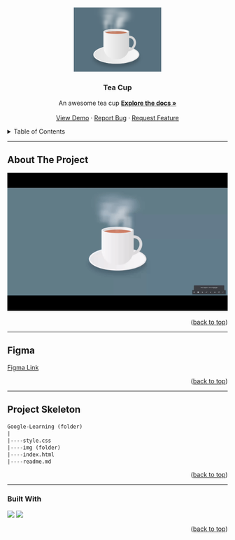 <a name="readme-top"></a>

 
<!-- PROJECT LOGO -->
<br />
<div align="center">
  <a href="https://github.com/ibrsec/tea-cup/">
    <img src="./img/cup.png" alt="Logo" width="200" >
  </a>

  <h3 align="center">Tea Cup</h3>

  <p align="center">
    An awesome tea cup
    <a href="https://github.com/ibrsec/tea-cup"><strong>Explore the docs »</strong></a>
    <br />
    <br />
    <a href="https://ibrsec.github.io/tea-cup/">View Demo</a>
    ·
    <a href="https://github.com/ibrsec/tea-cup/issues">Report Bug</a>
    ·
    <a href="https://github.com/ibrsec/tea-cup/issues">Request Feature</a>
  </p>
</div>



<!-- TABLE OF CONTENTS -->
<details>
  <summary>Table of Contents</summary>
  <ol>
    <li><a href="#about-the-project">About The Project</a></li>
     <li><a href="#figma">Figma</a></li>
     <li><a href="#project-skeleton">Project Skeleton</a></li>
     <li><a href="#built-with">Built With</a></li>
    <!-- <li>
      <a href="#getting-started">Getting Started</a>
      <ul>
        <li><a href="#prerequisites">Prerequisites</a></li>
        <li><a href="#installation">Installation</a></li>
      </ul>
    </li>
    <li><a href="#usage">Usage</a></li>
    <li><a href="#roadmap">Roadmap</a></li>
    <li><a href="#contributing">Contributing</a></li>
    <li><a href="#license">License</a></li>
    <li><a href="#contact">Contact</a></li>
    <li><a href="#acknowledgments">Acknowledgments</a></li> -->
  </ol>
</details>


---

<!-- ABOUT THE PROJECT -->
## About The Project

[![tea-cup](./img/p.gif)](https://ibrsec.github.io/tea-cup/)



<p align="right">(<a href="#readme-top">back to top</a>)</p>

---

## Figma 

<a href="https://www.figma.com/file/e4NZo3a1JnRLeMFsMLuvBF/tea-cup?type=design&node-id=0%3A1&mode=design&t=jElRLDivXVngT5Dt-1">Figma Link</a>

<p align="right">(<a href="#readme-top">back to top</a>)</p>


---

## Project Skeleton 

```
Google-Learning (folder)
|
|----style.css       
|----img (folder)           
|----index.html
|----readme.md
```

<p align="right">(<a href="#readme-top">back to top</a>)</p>

---

### Built With


<!-- https://dev.to/envoy_/150-badges-for-github-pnk  search skills-->

 <img src="https://img.shields.io/badge/HTML-239120?style=for-the-badge&logo=html5&logoColor=white">
 <img src="https://img.shields.io/badge/CSS-239120?&style=for-the-badge&logo=css3&logoColor=white&color=red"> 
 <!-- <img src="https://img.shields.io/badge/JavaScript-F7DF1E?style=for-the-badge&logo=javascript&logoColor=black">  -->




<p align="right">(<a href="#readme-top">back to top</a>)</p>




